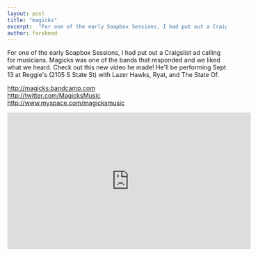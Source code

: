 ```yaml
---
layout: post
title: "magicks"
excerpt:  "For one of the early Soapbox Sessions, I had put out a Craigslist ad calling for musicians. Magicks was one of the bands..."
author: farsheed
---
```


For one of the early Soapbox Sessions, I had put out a Craigslist ad calling for musicians. Magicks was one of the bands that responded and we liked what we heard. Check out this new video he made! He'll be performing Sept 13 at Reggie's (2105 S State St) with Lazer Hawks, Ryat, and The State Of.

http://magicks.bandcamp.com  
http://twitter.com/MagicksMusic  
http://www.myspace.com/magicksmusic  

<iframe width="560" height="315" src="https://www.youtube.com/embed/cmHaa2stq20" frameborder="0" allow="autoplay; encrypted-media" allowfullscreen></iframe>